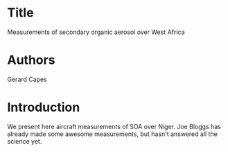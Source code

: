 # Title
Measurements of secondary organic aerosol over West Africa

# Authors
Gerard Capes

# Introduction
We present here aircraft measurements of SOA over Niger. 
Joe Bloggs has already made some awesome measurements, but hasn't answered all the science yet. 


